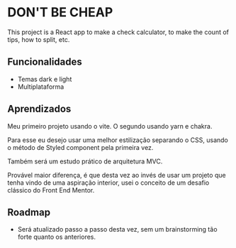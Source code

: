 
# DON'T BE CHEAP

This project is a React app to make a check calculator, to make the count of tips, how to split, etc.


## Funcionalidades

- Temas dark e light
- Multiplataforma


## Aprendizados

Meu primeiro projeto usando o vite. O segundo usando yarn e chakra.

Para esse eu desejo usar uma melhor estilização separando o CSS, usando o método de Styled component pela primeira vez.

Também será um estudo prático de arquitetura MVC.

Provável maior diferença, é que desta vez ao invés de usar um projeto que tenha vindo de uma aspiração interior, usei o conceito de um desafio clássico do Front End Mentor.




## Roadmap

- Será atualizado passo a passo desta vez, sem um brainstorming tão forte quanto os anteriores.

